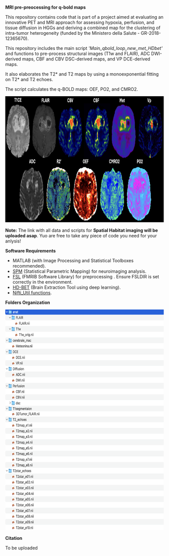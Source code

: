**MRI pre-preocessing for q-bold maps**

This repository contains code that is part of a project aimed at evaluating an innovative PET and MRI approach for assessing hypoxia, perfusion, and tissue diffusion in HGGs and deriving a combined map for the clustering of intra-tumor heterogeneity (funded by the Ministero della Salute - GR-2018-12365670).

This repository includes the main script _'Main_qbold_loop_new_met_HDbet'_ and functions to pre-process structural images (T1w and FLAIR), ADC DWI-derived maps, CBF and CBV DSC-derived maps, and VP DCE-derived maps.

It also elaborates the T2* and T2 maps by using a monoexponential fitting on T2* and T2 echoes.

The script calculates the q-BOLD maps: OEF, PO2, and CMRO2.

<p align="center">
<img src="https://github.com/NicoloPecco/MRI-Pre-processing-for-Q-bold-maps/blob/main/Figures/Panel.png" width="980" height="400">
</p>

**Note:**
The link with all data and scripts for **Spatial Habitat imaging will be uploaded asap**.
Yuo are free to take any piece of code you need for your anlysis!

**Software Requirements**

- MATLAB (with Image Processing and Statistical Toolboxes recommended).
- [SPM](https://www.fil.ion.ucl.ac.uk/spm/) (Statistical Parametric Mapping) for neuroimaging analysis.
- [FSL](https://fsl.fmrib.ox.ac.uk/fsl/docs/#/) (FMRIB Software Library) for preprocessing .
Ensure FSLDIR is set correctly in the environment.
- [HD-BET](https://github.com/MIC-DKFZ/HD-BET) (Brain Extraction Tool using deep learning).
- [Nifti_Util functions](https://www.mathworks.com/matlabcentral/fileexchange/8797-tools-for-nifti-and-analyze-image).

**Folders Organization**

<p align="left">
<img src="https://github.com/NicoloPecco/MRI-Pre-processing-for-Q-bold-maps/blob/main/Figures/Folders_organization.png" width="580" height="700">
</p>

**Citation**

To be uploaded
